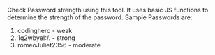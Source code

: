 Check Password strength using this tool. 
It uses basic JS functions to determine the strength of the password. 
Sample Passwords are: 
1. codinghero - weak
2. 1q2wbye!:/. - strong 
3. romeoJuliet2356 - moderate 